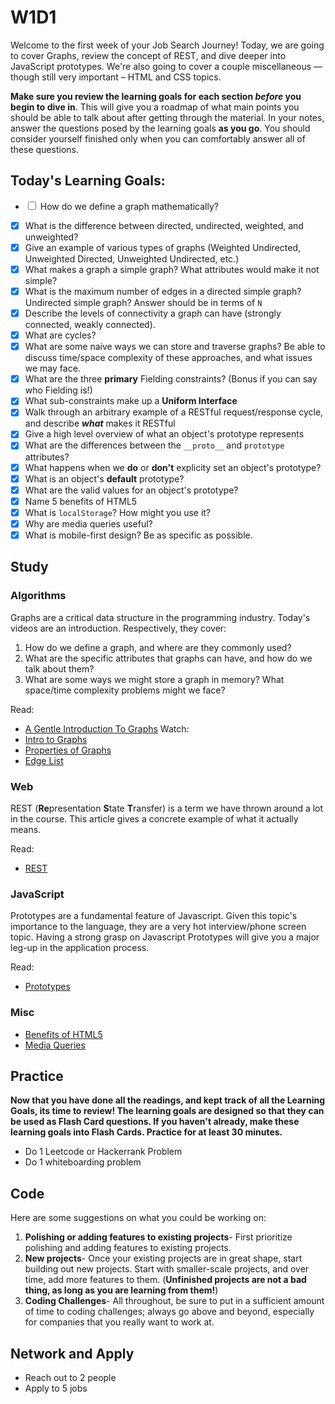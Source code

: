 # W1D1

Welcome to the first week of your Job Search Journey! Today, we are going to cover Graphs, review the concept of REST, and dive deeper into JavaScript prototypes. We're also going to cover a couple miscellaneous — though still very important – HTML and CSS topics.

**Make sure you review the learning goals for each section _before_ you begin to dive in**. This will give you a roadmap of what main points you should be able to talk about after getting through the material. In your notes, answer the questions posed by the learning goals **as you go**. You should consider yourself finished only when you can comfortably answer all of these questions.

## Today's Learning Goals:

- <input type='checkbox'> How do we define a graph mathematically?
- [x] What is the difference between directed, undirected, weighted, and unweighted?
- [x] Give an example of various types of graphs (Weighted Undirected, Unweighted Directed, Unweighted Undirected, etc.)
- [x] What makes a graph a simple graph? What attributes would make it not simple?
- [x] What is the maximum number of edges in a directed simple graph? Undirected simple graph? Answer should be in terms of `N`
- [x] Describe the levels of connectivity a graph can have (strongly connected, weakly connected).
- [x] What are cycles?
- [x] What are some naive ways we can store and traverse graphs? Be able to discuss time/space complexity of these approaches, and what issues we may face.  
- [x] What are the three **primary** Fielding constraints? (Bonus if you can say who Fielding is!)
- [x] What sub-constraints make up a **Uniform Interface**
- [x] Walk through an arbitrary example of a RESTful request/response cycle, and describe _**what**_ makes it RESTful
- [x] Give a high level overview of what an object's prototype represents
- [x] What are the differences between the `__proto__` and `prototype` attributes?
- [x] What happens when we **do** or **don't** explicity set an object's prototype?
- [x] What is an object's **default** prototype?
- [x] What are the valid values for an object's prototype?
- [x] Name 5 benefits of HTML5
- [x] What is `localStorage`? How might you use it?
- [x] Why are media queries useful?
- [x] What is mobile-first design? Be as specific as possible.

## Study

### Algorithms

Graphs are a critical data structure in the programming industry. Today's videos are an introduction. Respectively, they cover:

1. How do we define a graph, and where are they commonly used?
2. What are the specific attributes that graphs can have, and how do we talk about them?
3. What are some ways we might store a graph in memory? What space/time complexity problems might we face? 

Read:

* [A Gentle Introduction To Graphs](https://medium.com/basecs/a-gentle-introduction-to-graph-theory-77969829ead8)
Watch: 
* [Intro to Graphs](https://www.youtube.com/watch?v=gXgEDyodOJU)
* [Properties of Graphs](https://www.youtube.com/watch?v=AfYqN3fGapc)
* [Edge List](https://www.youtube.com/watch?v=ZdY1Fp9dKzs&index=40&list=PL2_aWCzGMAwI3W_JlcBbtYTwiQSsOTa6P)


### Web

REST (**Re**presentation **S**tate **T**ransfer) is a term we have thrown around a lot in the course. This article gives a concrete example of what it actually means. 

Read:
* [REST](https://codewords.recurse.com/issues/five/what-restful-actually-means)

### JavaScript

Prototypes are a fundamental feature of Javascript. Given this topic's importance to the language, they are a very hot interview/phone screen topic. Having a strong grasp on Javascript Prototypes will give you a major leg-up in the application process. 

Read:
* [Prototypes](https://javascript.info/function-prototype)

### Misc

* [Benefits of HTML5](https://tympanus.net/codrops/2011/11/24/top-10-reasons-to-use-html5-right-now/)
* [Media Queries](https://www.w3schools.com/css/css_rwd_mediaqueries.asp)

## Practice

**Now that you have done all the readings, and kept track of all the Learning Goals, its time to review! The learning goals are designed so that they can be used as Flash Card questions. If you haven't already, make these learning goals into Flash Cards. Practice for at least 30 minutes.**

* Do 1 Leetcode or Hackerrank Problem
* Do 1 whiteboarding problem

## Code

Here are some suggestions on what you could be working on:

1. **Polishing or adding features to existing projects**- First prioritize polishing and adding features to existing projects.
1. **New projects**- Once your existing projects are in great shape, start building out new projects. Start with smaller-scale projects, and over time, add more features to them. (**Unfinished projects are not a bad thing, as long as you are learning from them!**)
1. **Coding Challenges**- All throughout, be sure to put in a sufficient amount of time to coding challenges; always go above and beyond, especially for companies that you really want to work at.

## Network and Apply

* Reach out to 2 people
* Apply to 5 jobs

   